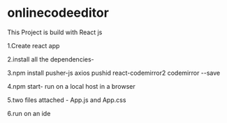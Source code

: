 # onlinecodeeditor


This Project is build with React js 

1.Create react app

2.install all the dependencies-

3.npm install pusher-js axios pushid react-codemirror2 codemirror --save

4.npm start- run on a local host in a browser

5.two files attached - App.js and App.css

6.run on an ide 
